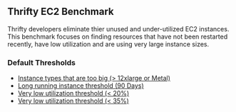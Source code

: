 ## Thrifty EC2 Benchmark

Thrifty developers eliminate thier unused and under-utilized EC2 instances. This benchmark focuses on finding resources that have not been restarted recently, have low utilization and are using very large instance sizes.

### Default Thresholds
- [Instance types that are too big (> 12xlarge or Metal)](https://github.com/turbot/steampipe-mod-aws-thrifty/blob/1f71e77023825835770fd88d70e745c8379c68a5/query/ec2/large_ec2_instances.sql#L5-L6)
- [Long running instance threshold (90 Days)](https://github.com/turbot/steampipe-mod-aws-thrifty/blob/1f71e77023825835770fd88d70e745c8379c68a5/query/ec2/long_running_instances.sql#L4)
- [Very low utilization threshold (< 20%)](https://github.com/turbot/steampipe-mod-aws-thrifty/blob/1f71e77023825835770fd88d70e745c8379c68a5/query/ec2/low_utilization_ec2_instance.sql#L17)
- [Very low utilization threshold (< 35%)](https://github.com/turbot/steampipe-mod-aws-thrifty/blob/1f71e77023825835770fd88d70e745c8379c68a5/query/ec2/low_utilization_ec2_instance.sql#L18)
